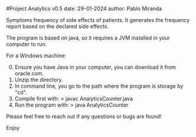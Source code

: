  #Project Analytics v0.5
date :29-01-2024
author: Pablo Miranda

Symptoms frequency of side effects of patients.
It generates the frequency report based on the declared side effects.

The program is based on java, so it requires a JVM installed in your computer to run.

For a Windows machine:

0) Ensure you have Java in your computer, you can download it from oracle.com.
1) Unzip the directory.
2) In command line, you go to the path where the program is storage by "cd".
3) Compile first with: > javac AnalyticsCounter.java
4) Run the program with: > java AnalyticsCounter

Please feel free to reach out if any questions or bugs are found!

Enjoy
